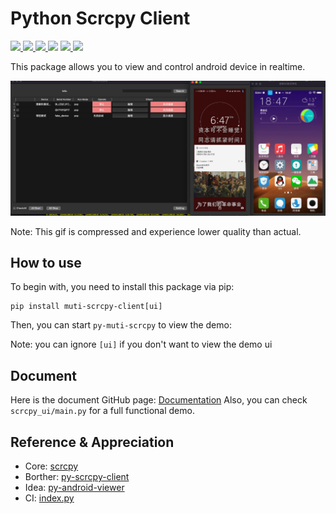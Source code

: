# Python Scrcpy Client
<p>
    <a href="https://pypi.org/project/muti-scrcpy-client/" target="_blank">
        <img src="https://img.shields.io/pypi/v/muti-scrcpy-client" />
    </a>
    <a href="https://github.com/IanVzs/py-muti-scrcpy/blob/main/.github/workflows/ci.yml" target="_blank">
        <img src="https://img.shields.io/github/workflow/status/ianvzs/py-muti-scrcpy/CI" />
    </a>
    <a href="https://app.codecov.io/gh/ianvzs/py-muti-scrcpy" target="_blank">
        <img src="https://img.shields.io/codecov/c/github/ianvzs/py-muti-scrcpy" />
    </a>
    <img src="https://img.shields.io/github/license/ianvzs/py-muti-scrcpy" />
    <a href="https://pepy.tech/project/muti-scrcpy-client" target="_blank">
        <img src="https://pepy.tech/badge/muti-scrcpy-client" />
    </a>
    <a href="https://github.com/Genymobile/scrcpy/tree/v1.20" target="_blank">
        <img src="https://img.shields.io/badge/scrcpy-v1.20-violet" />
    </a>
</p>

This package allows you to view and control android device in realtime.

![demo png](https://raw.githubusercontent.com/ianvzs/py-muti-scrcpy/main/demo.png)  

Note: This gif is compressed and experience lower quality than actual.

## How to use
To begin with, you need to install this package via pip:
```shell
pip install muti-scrcpy-client[ui]
```
Then, you can start `py-muti-scrcpy` to view the demo:

Note: you can ignore `[ui]` if you don't want to view the demo ui

## Document
Here is the document GitHub page: [Documentation](https://leng-yue.github.io/py-scrcpy-client/)
Also, you can check `scrcpy_ui/main.py` for a full functional demo.

## Reference & Appreciation
- Core: [scrcpy](https://github.com/Genymobile/scrcpy)
- Borther: [py-scrcpy-client](https://github.com/leng-yue/py-scrcpy-client/)
- Idea: [py-android-viewer](https://github.com/razumeiko/py-android-viewer)
- CI: [index.py](https://github.com/index-py/index.py)
